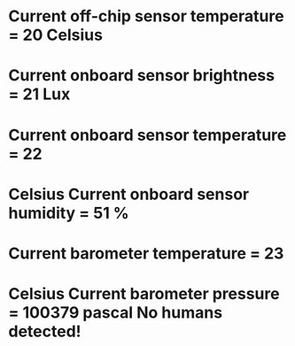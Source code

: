 # Current off-chip sensor temperature = 20 Celsius

# Current onboard sensor brightness = 21 Lux

# Current onboard sensor temperature = 22

# Celsius Current onboard sensor humidity = 51 %

# Current barometer temperature = 23

# Celsius Current barometer pressure = 100379 pascal No humans detected!
